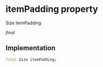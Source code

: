 


# itemPadding property







Size itemPadding
  
_<span class="feature">final</span>_






## Implementation

```dart
final Size itemPadding;
```







